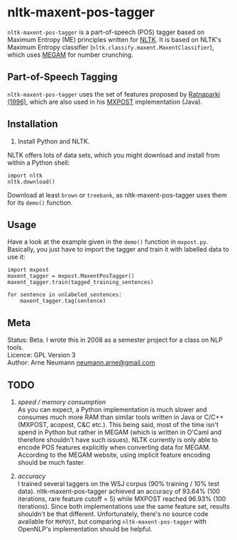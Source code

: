 nltk-maxent-pos-tagger
======================

`nltk-maxent-pos-tagger` is a part-of-speech (POS) tagger based on Maximum
Entropy (ME) principles written for [NLTK](http://nltk.org/ "Python's Natural Language Toolkit").
It is based on NLTK's Maximum Entropy classifier
(`nltk.classify.maxent.MaxentClassifier`), which uses
[MEGAM](http://hal3.name/megam "Hal Daume's MEGA Model Optimization Package") for number
crunching.

Part-of-Speech Tagging
----------------------

`nltk-maxent-pos-tagger` uses the set of features proposed by 
[Ratnaparki (1996)](http://www.aclweb.org/anthology-new/W/W96/W96-0213.pdf 
"A Maximum Entropy Model for Part-of-Speech Tagging"), which are also used 
in his [MXPOST](ftp://ftp.cis.upenn.edu/pub/adwait/jmx/) implementation (Java).


Installation
------------

1.  Install Python and NLTK.

NLTK offers lots of data sets, which you might download and install from within
a Python shell:

    import nltk
    nltk.download()

Download at least `brown` or `treebank`, as nltk-maxent-pos-tagger uses them
for its `demo()` function.

Usage
-----

Have a look at the example given in the `demo()` function in `mxpost.py`.
Basically, you just have to import the tagger and train it with labelled data
to use it:

    import mxpost
    maxent_tagger = mxpost.MaxentPosTagger()
    maxent_tagger.train(tagged_training_sentences)

    for sentence in unlabeled_sentences:
        maxent_tagger.tag(sentence)


Meta
----

Status: Beta. I wrote this in 2008 as a semester project for a class on NLP tools.  
Licence: GPL Version 3  
Author: Arne Neumann <neumann.arne@gmail.com>  


TODO
----

1.   *speed / memory consumption*   
     As you can expect, a Python implementation is much slower and consumes
     much more RAM than similar tools written in Java or C/C++ (MXPOST,
     acopost, C&C etc.). This being said, most of the time isn't spend in
     Python but rather in MEGAM (which is written in O'Caml and therefore
     shouldn't have such issues).  NLTK currently is only able to encode POS
     features explicitly when converting data for MEGAM. According to the MEGAM
     website, using implicit feature encoding should be much faster.
    
2.  *accuracy*  
    I trained several taggers on the WSJ corpus (90% training / 10% test data).
    nltk-maxent-pos-tagger achieved an accuracy of 93.64% (100 iterations, rare
    feature cutoff = 5) while MXPOST reached 96.93% (100 iterations). Since
    both implementations use the same feature set, results shouldn't be that
    different.  Unfortunately, there's no source code available for `MXPOST`,
    but comparing `nltk-maxent-pos-tagger` with OpenNLP's implementation should
    be helpful.  

